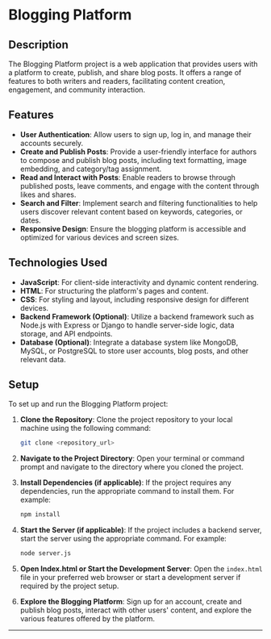 # Blogging Platform

## Description

The Blogging Platform project is a web application that provides users with a platform to create, publish, and share blog posts. It offers a range of features to both writers and readers, facilitating content creation, engagement, and community interaction.

## Features

- **User Authentication**: Allow users to sign up, log in, and manage their accounts securely.
- **Create and Publish Posts**: Provide a user-friendly interface for authors to compose and publish blog posts, including text formatting, image embedding, and category/tag assignment.
- **Read and Interact with Posts**: Enable readers to browse through published posts, leave comments, and engage with the content through likes and shares.
- **Search and Filter**: Implement search and filtering functionalities to help users discover relevant content based on keywords, categories, or dates.
- **Responsive Design**: Ensure the blogging platform is accessible and optimized for various devices and screen sizes.

## Technologies Used

- **JavaScript**: For client-side interactivity and dynamic content rendering.
- **HTML**: For structuring the platform's pages and content.
- **CSS**: For styling and layout, including responsive design for different devices.
- **Backend Framework (Optional)**: Utilize a backend framework such as Node.js with Express or Django to handle server-side logic, data storage, and API endpoints.
- **Database (Optional)**: Integrate a database system like MongoDB, MySQL, or PostgreSQL to store user accounts, blog posts, and other relevant data.

## Setup

To set up and run the Blogging Platform project:

1. **Clone the Repository**: Clone the project repository to your local machine using the following command:

   ```bash
   git clone <repository_url>
   ```

2. **Navigate to the Project Directory**: Open your terminal or command prompt and navigate to the directory where you cloned the project.

3. **Install Dependencies (if applicable)**: If the project requires any dependencies, run the appropriate command to install them. For example:

   ```bash
   npm install
   ```

4. **Start the Server (if applicable)**: If the project includes a backend server, start the server using the appropriate command. For example:

   ```bash
   node server.js
   ```

5. **Open Index.html or Start the Development Server**: Open the `index.html` file in your preferred web browser or start a development server if required by the project setup.

6. **Explore the Blogging Platform**: Sign up for an account, create and publish blog posts, interact with other users' content, and explore the various features offered by the platform.

---